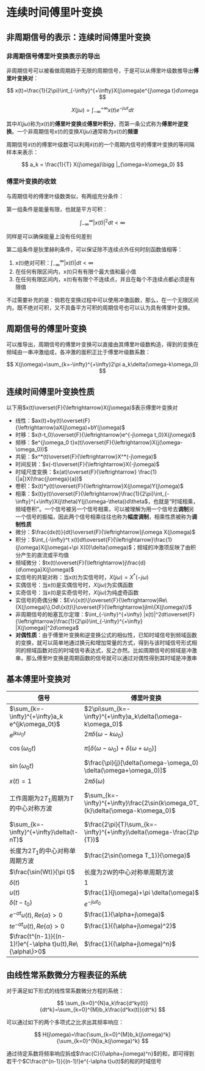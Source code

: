 # 连续时间傅里叶变换

## 非周期信号的表示：连续时间傅里叶变换

### 非周期信号傅里叶变换表示的导出

非周期信号可以被看做周期趋于无限的周期信号，于是可以从傅里叶级数推导出**傅里叶变换对**：

$$
x(t)=\frac{1}{2\pi}\int_{-\infty}^{+\infty}X(j\omega)e^{j\omega t}d\omega
$$

$$
X(j\omega)=\int_{-\infty}^{+\infty}x(t)e^{-j\omega t}dt
$$

其中$X(j\omega)$称为$x(t)$的**傅里叶变换**或**傅里叶积分**，而第一条公式称为**傅里叶逆变换**。一个非周期信号$x(t)$的变换$X(j\omega)$通常称为$x(t)$的**频谱**

周期信号$\tilde{x}(t)$的傅里叶级数可以利用$\tilde{x}(t)$的一个周期内信号的傅里叶变换的等间隔样本来表示：

$$
a_k = \frac{1}{T} X(j\omega)\bigg |_{\omega=k\omega_0}
$$

### 傅里叶变换的收敛

与周期信号的傅里叶级数类似，有两组充分条件：

第一组条件是能量有限，也就是平方可积：

$$
\int_{-\infty}^{\infty}|x(t)|^2dt<\infty
$$

同样是可以确保能量上没有任何差别

第二组条件是狄里赫利条件，可以保证除不连续点外任何时刻函数值相等：  
1. x(t)绝对可积：$\int_{-\infty}^{\infty}|x(t)|dt<\infty$  
2. 在任何有限区间内，x(t)只有有限个最大值和最小值  
3. 在任何有限区间内，x(t)有有限个不连续点，并且在每个不连续点都必须是有限值  

不过需要补充的是：倘若在变换过程中可以使用冲激函数，那么，在一个无限区间内，既不绝对可积，又不具备平方可积的周期信号也可以认为具有傅里叶变换。

## 周期信号的傅里叶变换

可以推导出，周期信号的傅里叶变换可以直接由其傅里叶级数构造，得到的变换在频域由一串冲激组成，各冲激的面积正比于傅里叶级数系数：

$$
X(j\omega)=\sum_{k=-\infty}^{+\infty}2\pi a_k\delta(\omega-k\omega_0)
$$

## 连续时间傅里叶变换性质

以下用$x(t)\overset{F}{\leftrightarrow}X(j\omega)$表示傅里叶变换对

* 线性：$ax(t)+by(t)\overset{F}{\leftrightarrow}aX(j\omega)+bY(j\omega)$
* 时移：$x(t-t_0)\overset{F}{\leftrightarrow}e^{-j\omega t_0}X(j\omega)$
* 频移：$e^{j\omega_0 t}x(t)\overset{F}{\leftrightarrow}X(j(\omega-\omega_0))$
* 共轭：$x^*(t)\overset{F}{\leftrightarrow}X^*(-j\omega)$
* 时间反转：$x(-t)\overset{F}{\leftrightarrow}X(-j\omega)$
* 时域尺度变换：$x(at)\overset{F}{\leftrightarrow} \frac{1}{|a|}X(\frac{j\omega}{a})$
* 卷积：$x(t)*y(t)\overset{F}{\leftrightarrow}X(j\omega)Y(j\omega)$
* 相乘：$x(t)y(t)\overset{F}{\leftrightarrow}\frac{1}{2\pi}\int_{-\infty}^{+\infty}X(j\theta)Y(j(\omega-\theta))d\theta$，也就是“时域相乘，频域卷积”。一个信号被另一个信号相乘，可以被理解为用一个信号去**调制**另一个信号的振幅，因此两个信号相乘往往也称为**幅度调制**，相乘性质被称为**调制性质**
* 微分：$\frac{dx(t)}{dt}\overset{F}{\leftrightarrow}j\omega X(j\omega)$
* 积分：$\int_{-\infty}^t x(t)dt\overset{F}{\leftrightarrow}\frac{1}{j\omega}X(j\omega)+\pi X(0)\delta(\omega)$；频域的冲激项反映了由积分产生的直流或平均值
* 频域微分：$tx(t)\overset{F}{\leftrightarrow}j\frac{d}{d\omega}X(j\omega)$
* 实信号的共轭对称：当x(t)为实信号时，$X(j\omega)=X^*(-j\omega)$
* 实偶信号：当x(t)是实偶信号时，$X(j\omega)$为实偶函数
* 实奇信号：当x(t)是实奇信号时，$X(j\omega)$为纯虚奇函数
* 实信号的奇偶分解：$Ev\{x(t)\}\overset{F}{\leftrightarrow}Re\{X(j\omega)\},Od\{x(t)\}\overset{F}{\leftrightarrow}jIm\{X(j\omega)\}$
* 非周期信号的帕塞瓦尔定理：$\int_{-\infty}^{+\infty} |x(t)|^2dt\overset{F}{\leftrightarrow}\frac{1}{2\pi}\int_{-\infty}^{+\infty} |X(j\omega)|^2d\omega$
* **对偶性质**：由于傅里叶变换和逆变换公式的相似性，已知时域信号到频域函数的变换，就可以简单地通过换元和增加常量的方式，得到与该时域信号形式相同的频域函数对应的时域信号表达式，反之亦然。比如周期信号的频域是冲激串，那么傅里叶变换是周期函数的信号就可以通过对偶性得到其时域是冲激串

## 基本傅里叶变换对

|信号|傅里叶变换|傅里叶系数（若为周期的）|
|-|-|-|
|$\sum_{k=-\infty}^{+\infty}a_k e^{jk\omega_0t}$|$2\pi\sum_{k=-\infty}^{+\infty}a_k\delta(\omega-k\omega_0)$|$a_k$|
|$e^{jk\omega_0t}$|$2\pi\delta(\omega-k\omega_0)$|$a_1=1,a_k=0,k\neq 1$|
|$\cos(\omega_0t)$|$\pi[\delta(\omega-\omega_0)+\delta(\omega+\omega_0)]$|$a_1=a_{-1}=\frac{1}{2},a_k=0,k\neq\pm1$|
|$\sin(\omega_0t)$|$\frac{\pi}{j}[\delta(\omega-\omega_0)-\delta(\omega+\omega_0)]$|$a_1=-a_{-1}=\frac{1}{2j},a_k=0,k\neq\pm1$|
|$x(t)=1$|$2\pi\delta(\omega)$|$a_0=1,a_k=0,k\neq 0(\forall T)$|
|工作周期为$2T_1$周期为$T$的中心对称方波|$\sum_{k=-\infty}^{+\infty}\frac{2\sin(k\omega_0T_1)}{k}\delta(\omega-k\omega_0)$|$\frac{\omega_0T_1}{\pi}sinc(\frac{k\omega_0T_1}{\pi})=\frac{\sin(k\omega_0T_1)}{k\pi}$|
|$\sum_{k=-\infty}^{+\infty}\delta(t-nT)$|$\frac{2\pi}{T}\sum_{k=-\infty}^{+\infty}\delta(\omega-\frac{2\pi k}{T})$|$a_k=\frac 1 T$|
|长度为$2T_1$的中心对称单周期方波|$\frac{2\sin(\omega T_1)}{\omega}$|-|
|$\frac{\sin(Wt)}{\pi t}$|长度为2W的中心对称单周期方波|-|
|$\delta(t)$|$1$|-|
|$u(t)$|$\frac{1}{j\omega}+\pi \delta(\omega)$|-|
|$\delta(t-t_0)$|$e^{-j\omega t_0}$|-|
|$e^{-\alpha t}u(t),Re\{\alpha\}>0$|$\frac{1}{\alpha+j\omega}$|-|
|$te^{-\alpha t}u(t),Re\{\alpha\}>0$|$\frac{1}{(\alpha+j\omega)^2}$|-|
|$\frac{t^{n-1}}{(n-1)!}e^{-\alpha t}u(t),Re\{\alpha\}>0$|$\frac{1}{(\alpha+j\omega)^n}$|-|

## 由线性常系数微分方程表征的系统

对于满足如下形式的线性常系数微分方程的系统：

$$
\sum_{k=0}^{N}a_k\frac{d^ky(t)}{dt^k}=\sum_{k=0}^{M}b_k\frac{d^kx(t)}{dt^k}
$$

可以通过如下的两个多项式之比求出其频率响应：

$$
H(j\omega)=\frac{\sum_{k=0}^{M}b_k(j\omega)^k}{\sum_{k=0}^{N}a_k(j\omega)^k}
$$

通过待定系数将频率响应拆成$\frac{C}{(\alpha+j\omega)^n}$的和，即可得到若干个$C\frac{t^{n-1}}{(n-1)!}e^{-\alpha t}u(t)$的和的时域信号